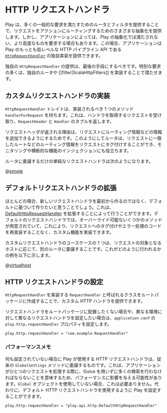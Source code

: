<!--- Copyright (C) 2009-2015 Typesafe Inc. <http://www.typesafe.com> -->
<!--
# HTTP Request Handlers
-->
# HTTP リクエストハンドラ

<!--
Play provides a range of abstractions for routing requests to actions, providing routers and filters to allow most common needs.  Sometimes however an application will have more advanced needs that aren't met by Play's abstractions.  When this is the case, applications can provide custom implementations of Play's lowest level HTTP pipeline API, the [`HttpRequestHandler`](api/scala/play/api/http/HttpRequestHandler.html).
-->
Play は、多くの一般的な要求を満たすためのルータとフィルタを提供することで、リクエストをアクションにルーティングするためのさまざまな抽象化を提供します。しかし、アプリケーションによっては、Play の抽象化では満たされない、より高度なものを要求する場合もあります。この場合、アプリケーションは Play のもっとも低レベルな HTTP パイプライン API である [`HttpRequestHandler`](api/scala/play/api/http/HttpRequestHandler.html) の独自実装を提供できます。

<!--
Providing a custom `HttpRequestHandler` should be a last course of action.  Most custom needs can be met through implementing a custom router or a [[filter|ScalaHttpFilters]].
-->
独自の `HttpRequestHandler` の提供は、最後の手段にするべきです。特別な要求の多くは、独自のルータや [[filter|ScalaHttpFilters]] を実装することで満たせます。

<!--
## Implementing a custom request handler
-->
## カスタムリクエストハンドラの実装

<!--
The `HttpRequestHandler` trait has one method to be implemented, `handlerForRequest`.  This takes the request to get a handler for, and returns a tuple of a `RequestHeader` and a `Handler`.
-->
`HttpRequestHandler` トレイトは、実装されるべき 1 つのメソッド `handlerForRequest` を持ちます。これは、ハンドラを取得するリクエストを受け取り、`RequestHeader` と `Handler` のタプルを返します。

<!--
The reason why a request header is returned is so that information can be added to the request, for example, routing information.  In this way, the router is able to tag requests with routing information, such as which route matched the request, which can be useful for monitoring or even for injecting cross cutting functionality.
-->
リクエストヘッダが返される理由は、リクエストにルーティング情報などの情報を追加できるようにするためです。このようにしてルータは、リクエストに一致したルートなどのルーティング情報をリクエストにタグ付けすることができ、モニタリングや横断的な機能のインジェクションにも役立ちます。

<!--
A very simple request handler that simply delegates to a router might look like this:
-->
ルータに委譲するだけの単純なリクエストハンドラは次のようになります。

@[simple](code/ScalaHttpRequestHandlers.scala)

<!--
## Extending the default request handler
-->
## デフォルトリクエストハンドラの拡張

<!--
In most cases you probably won't want to create a new request handler from scratch, you'll want to build on the default one.  This can be done by extending [DefaultHttpRequestHandler](api/scala/play/api/http/HttpRequestHandler.html).  The default request handler provides a number of methods that can be overridden, this allows you to implement your custom functionality without reimplementing the code to tag requests, handle errors, etc.
-->
ほとんどの場合、新しいリクエストハンドラを最初から作るのではなく、デフォルトに基づいて作りたいと思うことでしょう。これは、[DefaultHttpRequestHandler](api/scala/play/api/http/HttpRequestHandler.html) を拡張することによって行うことができます。デフォルトのリクエストハンドラでは、オーバーライド可能ないくつかのメソッドが用意されていて、これにより、リクエストへのタグ付けやエラー処理のコードを再実装することなく、カスタム機能を実装できます。

<!--
One use case for a custom request handler may be that you want to delegate to a different router, depending on what host the request is for.  Here is an example of how this might be done:
-->
カスタムリクエストハンドラのユースケースの 1 つは、リクエストの対象となるホストに応じて、別のルータに委譲することです。これがどのように行われるかの例を以下に示します。

@[virtualhost](code/ScalaHttpRequestHandlers.scala)

<!--
## Configuring the http request handler
-->
## HTTP リクエストハンドラの設定

<!--
A custom http handler can be supplied by creating a class in the root package called `RequestHandler` that implements `HttpRequestHandler`.
-->
`HttpRequestHandler` を実装する `RequestHandler` と呼ばれるクラスをルートパッケージに作成することで、カスタム HTTP ハンドラを提供できます。

<!--
If you don’t want to place your request handler in the root package, or if you want to be able to configure different request handlers for different environments, you can do this by configuring the `play.http.requestHandler` configuration property in `application.conf`:
-->
リクエストハンドラをルートパッケージに配置したくない場合や、異なる環境に対して異なるリクエストハンドラを設定したい場合は、`application.conf` の `play.http.requestHandler` プロパティを設定します。

    play.http.requestHandler = "com.example.RequestHandler"
    
<!--
### Performance notes
-->
### パフォーマンスメモ

<!--
The http request handler that Play uses if none is configured is one that delegates to the legacy `GlobalSettings` methods.  This may have a performance impact as it will mean your application has to do many lookups out of Guice to handle a single request.  If you are not using a `Global` object, then you don't need this, instead you can configure Play to use the default http request handler:
-->
何も設定されていない場合に Play が使用する HTTP リクエストハンドラは、従来の `GlobalSettings` メソッドに委譲するものです。これは、アプリケーションがひとつのリクエストを処理する際に、Guice を用いずに多くの検索を行わなければならないことを意味するため、パフォーマンスに影響を与える可能性があります。`Global` オブジェクトを使用していない場合、これは必要ありません。代わりに、デフォルト HTTP リクエストハンドラを使用するように Play を設定することができます。

    play.http.requestHandler = "play.api.http.DefaultHttpRequestHandler"
